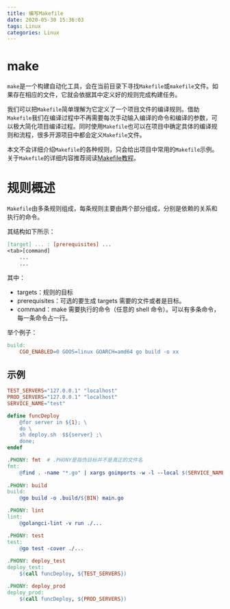 ```yaml
---
title: 编写Makefile
date: 2020-05-30 15:36:03
tags: Linux
categories: Linux
---
```


# make

`make`是一个构建自动化工具，会在当前目录下寻找`Makefile`或`makefile`文件。如果存在相应的文件，它就会依据其中定义好的规则完成构建任务。

我们可以把`Makefile`简单理解为它定义了一个项目文件的编译规则。借助`Makefile`我们在编译过程中不再需要每次手动输入编译的命令和编译的参数，可以极大简化项目编译过程。同时使用`Makefile`也可以在项目中确定具体的编译规则和流程，很多开源项目中都会定义`Makefile`文件。

本文不会详细介绍`Makefile`的各种规则，只会给出项目中常用的`Makefile`示例。关于`Makefile`的详细内容推荐阅读[Makefile教程](http://c.biancheng.net/view/7097.html)。

<!--more-->

# 规则概述

`Makefile`由多条规则组成，每条规则主要由两个部分组成，分别是依赖的关系和执行的命令。

其结构如下所示：

```makefile
[target] ... : [prerequisites] ...
<tab>[command]
    ...
    ...
```

其中：

- targets：规则的目标
- prerequisites：可选的要生成 targets 需要的文件或者是目标。
- command：make 需要执行的命令（任意的 shell 命令）。可以有多条命令，每一条命令占一行。

举个例子：

```makefile
build:
	CGO_ENABLED=0 GOOS=linux GOARCH=amd64 go build -o xx
```

## 示例

```makefile
TEST_SERVERS="127.0.0.1" "localhost" 
PROD_SERVERS="127.0.0.1" "localhost" 
SERVICE_NAME="test"

define funcDeploy
	@for server in ${1}; \
    do \
    sh deploy.sh  $${server} ;\
    done;
endef

.PHONY: fmt  # .PHONY是指伪目标并不是真正的文件名
fmt:
	@find . -name "*.go" | xargs goimports -w -l --local $(SERVICE_NAME) 
	
.PHONY: build
build:
	@go build -o .build/${BIN} main.go

.PHONY: lint
lint:
	@golangci-lint -v run ./...

.PHONY: test
test:
	@go test -cover ./...
	
.PHONY: deploy_test
deploy_test:
	$(call funcDeploy, ${TEST_SERVERS})

.PHONY: deploy_prod
deploy_prod:
	$(call funcDeploy, ${PROD_SERVERS})
```

